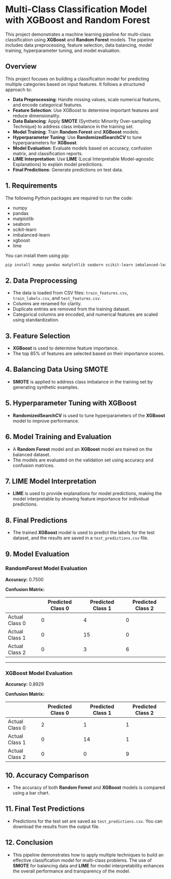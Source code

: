 # Multi-Class Classification Model with XGBoost and Random Forest

This project demonstrates a machine learning pipeline for multi-class classification using **XGBoost** and **Random Forest** models. The pipeline includes data preprocessing, feature selection, data balancing, model training, hyperparameter tuning, and model evaluation.

## Overview

This project focuses on building a classification model for predicting multiple categories based on input features. It follows a structured approach to:

- **Data Preprocessing**: Handle missing values, scale numerical features, and encode categorical features.
- **Feature Selection**: Use XGBoost to determine important features and reduce dimensionality.
- **Data Balancing**: Apply **SMOTE** (Synthetic Minority Over-sampling Technique) to address class imbalance in the training set.
- **Model Training**: Train **Random Forest** and **XGBoost** models.
- **Hyperparameter Tuning**: Use **RandomizedSearchCV** to tune hyperparameters for **XGBoost**.
- **Model Evaluation**: Evaluate models based on accuracy, confusion matrix, and classification reports.
- **LIME Interpretation**: Use **LIME** (Local Interpretable Model-agnostic Explanations) to explain model predictions.
- **Final Predictions**: Generate predictions on test data.

## 1. Requirements

The following Python packages are required to run the code:

- numpy
- pandas
- matplotlib
- seaborn
- scikit-learn
- imbalanced-learn
- xgboost
- lime

You can install them using pip:

```bash
pip install numpy pandas matplotlib seaborn scikit-learn imbalanced-learn xgboost lime
```
## 2. Data Preprocessing

- The data is loaded from CSV files: `train_features.csv`, `train_labels.csv`, and `test_features.csv`.
- Columns are renamed for clarity.
- Duplicate entries are removed from the training dataset.
- Categorical columns are encoded, and numerical features are scaled using standardization.

## 3. Feature Selection

- **XGBoost** is used to determine feature importance.
- The top 85% of features are selected based on their importance scores.

## 4. Balancing Data Using SMOTE

- **SMOTE** is applied to address class imbalance in the training set by generating synthetic examples.

## 5. Hyperparameter Tuning with XGBoost

- **RandomizedSearchCV** is used to tune hyperparameters of the **XGBoost** model to improve performance.

## 6. Model Training and Evaluation

- A **Random Forest** model and an **XGBoost** model are trained on the balanced dataset.
- The models are evaluated on the validation set using accuracy and confusion matrices.

## 7. LIME Model Interpretation

- **LIME** is used to provide explanations for model predictions, making the model interpretable by showing feature importance for individual predictions.

## 8. Final Predictions

- The trained **XGBoost** model is used to predict the labels for the test dataset, and the results are saved in a `test_predictions.csv` file.

## 9. Model Evaluation

### RandomForest Model Evaluation

**Accuracy:** 0.7500

**Confusion Matrix:**

|     | Predicted Class 0 | Predicted Class 1 | Predicted Class 2 |
|-----|-------------------|-------------------|-------------------|
| Actual Class 0 | 0                 | 4                 | 0                 |
| Actual Class 1 | 0                 | 15                | 0                 |
| Actual Class 2 | 0                 | 3                 | 6                 |

---

### XGBoost Model Evaluation

**Accuracy:** 0.8929

**Confusion Matrix:**

|     | Predicted Class 0 | Predicted Class 1 | Predicted Class 2 |
|-----|-------------------|-------------------|-------------------|
| Actual Class 0 | 2                 | 1                 | 1                 |
| Actual Class 1 | 0                 | 14                | 1                 |
| Actual Class 2 | 0                 | 0                 | 9                 |


## 10. Accuracy Comparison

- The accuracy of both **Random Forest** and **XGBoost** models is compared using a bar chart.

## 11. Final Test Predictions

- Predictions for the test set are saved as `test_predictions.csv`. You can download the results from the output file.

## 12. Conclusion

- This pipeline demonstrates how to apply multiple techniques to build an effective classification model for multi-class problems. The use of **SMOTE** for balancing data and **LIME** for model interpretability enhances the overall performance and transparency of the model.
